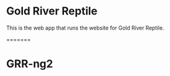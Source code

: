 # Gold River Reptile

This is the web app that runs the website for Gold River Reptile.

=======
# GRR-ng2
